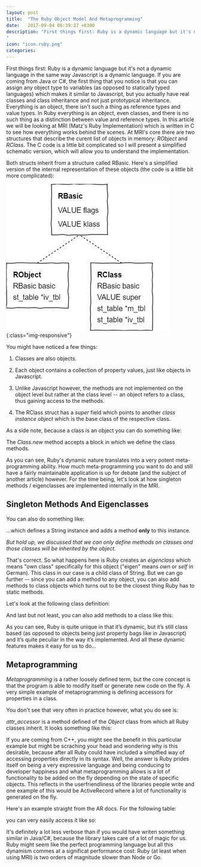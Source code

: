 ```yaml
---
layout: post
title:  "The Ruby Object Model And Metaprogramming"
date:   2017-09-04 06:39:37 +0300
description: "First things first: Ruby is a dynamic language but it's not a dynamic language in the same way Javascript is a dynamic language. If you are coming from Java or C#, the first thing that you notice is that you can assign any object type to variables (as opposed to statically typed languages), which makes it similar to Javascript, but you actually have real classes and class inheritance, as opposed to prototypical inheritance. Everything is an object, there isn't such a thing as reference types and value types...
"
icon: "icon.ruby.png"
categories:
---
```

First things first: Ruby is a dynamic language but it's not a dynamic language in the same way Javascript is a dynamic language. If you are coming from Java or C#, the first thing that you notice is that you can assign any object type to variables (as opposed to statically typed languages) which makes it similar to Javascript, but you actually have real classes and class inheritance and not just prototypical inheritance. Everything is an object, there isn't such a thing as reference types and value types. In Ruby everything is an object, even classes, and there is no such thing as a distinction between value and reference types. In this article we will be looking at MRI (Matz's Ruby Implementation) which is written in C to see how everything works behind the scenes. At MRI's core there are two structures that describe the curent list of objects in memory: *RObject* and *RClass*. The C code is a little bit complicated so I will present a simplified schematic version, which will allow you to understand the implementation.

Both structs inherit from a structure called RBasic. Here's a simplified version of the internal representation of these objects (the code is a little bit more complicated):

![image-title-here](/images/ruby-objs.png){:class="img-responsive"}
<br/>

You might have noticed a few things:

1. Classes are also objects.

2. Each object contains a collection of property values, just like objects in Javascript.

3. Unlike Javascript however, the methods are not implemented on the object level but rather at the class level -- an object refers to a class, thus gaining access to the methods.

4. The RClass struct has a *super* field which points to another *class instance object* which is the base class of the respective class.

As a side note, because a class is an object you can do something like:

<script src="https://gist.github.com/toaderflorin/f88f4c6bced8898f353006d16a4e7c60.js"></script>

The *Class.new* method accepts a block in which we define the class methods.

As you can see, Ruby's dynamic nature translates into a very potent meta-programming ability. How much meta-programming you want to do and still have a fairly maintainable application is up for debate (and the subject of another article) however. For the time being, let's look at how singleton methods / eigenclasses are implemented internally in the MRI.

## Singleton Methods And Eigenclasses ##

You can also do something like:

<script src="https://gist.github.com/toaderflorin/dee2afd92c2a3f7fa8809858f9ea174d.js"></script>

...which defines a String instance and adds a method **only** to this instance.

*But hold up, we discussed that we can only define methods on classes and those classes will be inherited by the object.*

That's correct. So what happens here is Ruby creates an *eigenclass* which means "own class" specifically for this object ("eigen" means *own* or *self* in German). This class in our case is a child class of String. But we can go further -- since you can add a method to any object, you can also add methods to class objects which turns out to be the closest thing Ruby has to static methods. 

<script src="https://gist.github.com/toaderflorin/ccbb0a2f5b1da6f580c38459f1203f27.js"></script>

Let's look at the following class definition:

<script src="https://gist.github.com/toaderflorin/e784cd304b404c14916a64a851c1a7ab.js"></script>

And last but not least, you can also add methods to a class like this:

<script src="https://gist.github.com/toaderflorin/dede663e10f66dea16e67739ed73d38a.js"></script>

As you can see, Ruby is quite unique in that it’s dynamic, but it’s still class based (as opposed to objects being just property bags like in Javascript) and it’s quite peculiar in the way it’s implemented. And all these dynamic features makes it easy for us to do...

## Metaprogramming ##
*Metaprogramming* is a rather loosely defined term, but the core concept is that the program is able to modify itself or generate new code on the fly. A very simple example of metaprogramming is defining accessors for properties in a class.

<script src="https://gist.github.com/toaderflorin/668c759648ac89371bb173e5eb0d3708.js"></script>

You don't see that very often in practice however, what you do see is:

<script src="https://gist.github.com/toaderflorin/f72919ec8880ce84feded448e3f38360.js"></script>

*attr_accessor* is a method defined of the *Object* class from which all Ruby classes inherit. It looks something like this:

<script src="https://gist.github.com/toaderflorin/aadbf0fcc2ad54841d5d84e7dff23eeb.js"></script>

If you are coming from C++, you might see the benefit in this particular example but might be scraching your head and wondering why is this desirable, because after all Ruby could have included a simplfied way of accessing properties directly in its syntax. Well, the answer is Ruby prides itself on being a very expressive language and being conducing to developer happiness and what metaprogramming allows is a lot of functionality to be added on the fly depending on the state of specific objects. This reflects in the userfriendliness of the libraries people write and one example of this would be ActiveRecord where a lot of functionality is generated on the fly. 

Here's an example straight from the AR docs. For the following table:

<script src="https://gist.github.com/toaderflorin/831dd9e4f7631f2bb79c015c85a35e81.js"></script>

you can very easily access it like so:

<script src="https://gist.github.com/toaderflorin/39614ab27c80ff5bdb3f8f9c335ec7d6.js"></script>

It's definitely a lot less verbose than if you would have writen something similar in Java/C#, because the library takes care of a lot of magic for us. Ruby might seem like the perfect programming language but all this dynamism commes at a significat performance cost: Ruby (at least when using MRI) is two orders of magnitude slower than Node or Go.